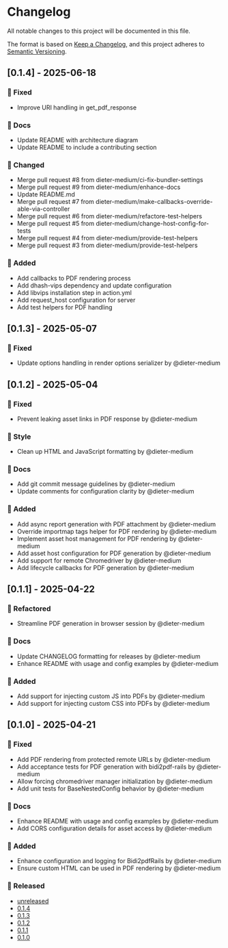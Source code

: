<!-- generated by git-cliff start -->
# Changelog

All notable changes to this project will be documented in this file.

The format is based on [Keep a Changelog](https://keepachangelog.com/en/1.0.0/),
and this project adheres to [Semantic Versioning](https://semver.org/spec/v2.0.0.html).

[unreleased]: https://github.com///compare/v0.1.4..HEAD

<!-- generated by git-cliff end -->

## [0.1.4] - 2025-06-18

### 🐛 Fixed

- Improve URI handling in get_pdf_response

### 📝 Docs

- Update README with architecture diagram
- Update README to include a contributing section

### 🔄 Changed

- Merge pull request #8 from dieter-medium/ci-fix-bundler-settings
- Merge pull request #9 from dieter-medium/enhance-docs
- Update README.md
- Merge pull request #7 from dieter-medium/make-callbacks-override-able-via-controller
- Merge pull request #6 from dieter-medium/refactore-test-helpers
- Merge pull request #5 from dieter-medium/change-host-config-for-tests
- Merge pull request #4 from dieter-medium/provide-test-helpers
- Merge pull request #3 from dieter-medium/provide-test-helpers

### 🚀 Added

- Add callbacks to PDF rendering process
- Add dhash-vips dependency and update configuration
- Add libvips installation step in action.yml
- Add request_host configuration for server
- Add test helpers for PDF handling

## [0.1.3] - 2025-05-07

### 🐛 Fixed

- Update options handling in render options serializer by @dieter-medium

## [0.1.2] - 2025-05-04

### 🐛 Fixed

- Prevent leaking asset links in PDF response by @dieter-medium

### 💄 Style

- Clean up HTML and JavaScript formatting by @dieter-medium

### 📝 Docs

- Add git commit message guidelines by @dieter-medium
- Update comments for configuration clarity by @dieter-medium

### 🚀 Added

- Add async report generation with PDF attachment by @dieter-medium
- Override importmap tags helper for PDF rendering by @dieter-medium
- Implement asset host management for PDF rendering by @dieter-medium
- Add asset host configuration for PDF generation by @dieter-medium
- Add support for remote Chromedriver by @dieter-medium
- Add lifecycle callbacks for PDF generation by @dieter-medium

## [0.1.1] - 2025-04-22

### 🎨 Refactored

- Streamline PDF generation in browser session by @dieter-medium

### 📝 Docs

- Update CHANGELOG formatting for releases by @dieter-medium
- Enhance README with usage and config examples by @dieter-medium

### 🚀 Added

- Add support for injecting custom JS into PDFs by @dieter-medium
- Add support for injecting custom CSS into PDFs by @dieter-medium

## [0.1.0] - 2025-04-21

### 🐛 Fixed

- Add PDF rendering from protected remote URLs by @dieter-medium
- Add acceptance tests for PDF generation with bidi2pdf-rails by @dieter-medium
- Allow forcing chromedriver manager initialization by @dieter-medium
- Add unit tests for BaseNestedConfig behavior by @dieter-medium

### 📝 Docs

- Enhance README with usage and config examples by @dieter-medium
- Add CORS configuration details for asset access by @dieter-medium

### 🚀 Added

- Enhance configuration and logging for Bidi2pdfRails by @dieter-medium
- Ensure custom HTML can be used in PDF rendering by @dieter-medium

### 🔄 Released

- [unreleased](https://github.com/dieter-medium/bidi2pdf-rails/compare/v0.1.4..HEAD)
- [0.1.4](https://github.com/dieter-medium/bidi2pdf-rails/compare/v0.1.3..v0.1.4)
- [0.1.3](https://github.com/dieter-medium/bidi2pdf-rails/compare/v0.1.2..v0.1.3)
- [0.1.2](https://github.com/dieter-medium/bidi2pdf-rails/compare/v0.1.1..v0.1.2)
- [0.1.1](https://github.com/dieter-medium/bidi2pdf-rails/compare/v0.1.0..v0.1.1)
- [0.1.0](https://github.com/dieter-medium/bidi2pdf-rails/compare/v0.0.1.alpha.1..v0.1.0)

